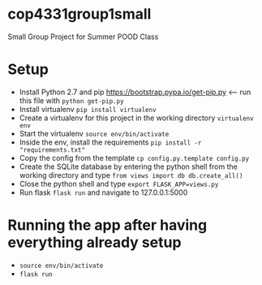 # cop4331group1small
Small Group Project for Summer POOD Class


# Setup
- Install Python 2.7 and pip https://bootstrap.pypa.io/get-pip.py <-- run this file with `python get-pip.py`
- Install virtualenv `pip install virtualenv`
- Create a virtualenv for this project in the working directory `virtualenv env`
- Start the virtualenv `source env/bin/activate`
- Inside the env, install the requirements `pip install -r "requirements.txt"`
- Copy the config from the template `cp config.py.template config.py`
- Create the SQLite database by entering the python shell from the working directory and type
`from views import db
db.create_all()`
- Close the python shell and type `export FLASK_APP=views.py`
- Run flask `flask run` and navigate to 127.0.0.1:5000

# Running the app after having everything already setup
- `source env/bin/activate`
- `flask run`
